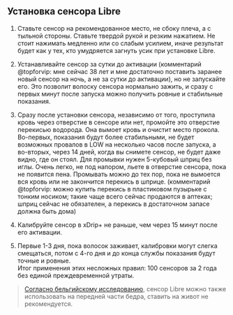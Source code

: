 

## Установка сенсора Libre

1. Ставьте сенсор на рекомендованное место, не сбоку плеча, а с тыльной стороны. Ставьте твердой рукой и резким нажатием. Не стоит нажимать медленно или со слабым усилием, иначе результат будет как у тех, кто умудряется загнуть усик при установке Libre.

2. Устанавливайте сенсор за сутки до активации (комментарий @topforvip: мне сейчас 38 лет и мне достаточно поставить заранее новый сенсор на ночь, а не за сутки до активации), но не запускайте его. Это позволит волоску сенсора нормально зажить, и сразу с первых минут после запуска можно получить ровные и стабильные показания.

3. Сразу после установки сенсора, независимо от того, проступила кровь через отверстие в сенсоре или нет, промойте это отверстие перекисью водорода. Она вымоет кровь и очистит место прокола. Во-первых, показания будут более стабильными, не будет возможных провалов в LOW на несколько часов после запуска, а во-вторых, через 14 дней, когда вы снимете сенсор, не будет даже видно, где он стоял. Для промывки нужен 5-кубовый шприц без иглы. Очень легко, не под напором, льете в отверстие сенсора, пока не появится пена. Промывать можно до тех пор, пока не вымоется вся кровь или не закончится перекись в шприце. (комментарий @topforvip: можно купить перекись в пластиковом пузырьке с тонким носиком; такие чаще всего сейчас продаются в аптеках; шприц сейчас не обязателен, а перекись в достаточном запасе должна быть дома)  

4. Калибруйте сенсор в xDrip+ не раньше, чем через 15 минут после его активации.  
5. Первые 1-3 дня, пока волосок заживает, калибровки могут слегка смещаться, потом с 4-го дня и до конца службы показания будут точные и ровные.  
Итог применения этих несложных правил: 100 сенсоров за 2 года без единой преждевременной утраты.  

> [Согласно бельгийскому исследованию](https://pubmed.ncbi.nlm.nih.gov/29381253/), сенсор Libre можно также использовать на передней части бедра, ставить на живот не рекомендуется.
<!--stackedit_data:
eyJoaXN0b3J5IjpbMjg4MTM0MzM1XX0=
-->